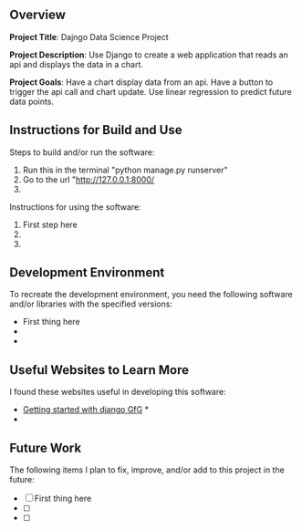 ## Overview

**Project Title**: Dajngo Data Science Project 

**Project Description**: Use Django to create a web application that reads an api and displays the data in a chart.

**Project Goals**: Have a chart display data from an api. Have a button to trigger the api call and chart update. Use linear regression to predict future data points.

## Instructions for Build and Use

Steps to build and/or run the software:

1. Run this in the terminal "python manage.py runserver"
2. Go to the url "http://127.0.0.1:8000/
3.

Instructions for using the software:

1. First step here
2.
3.

## Development Environment 

To recreate the development environment, you need the following software and/or libraries with the specified versions:

* First thing here
*
*

## Useful Websites to Learn More

I found these websites useful in developing this software:

* [Getting started with django GfG](https://www.geeksforgeeks.org/getting-started-with-django/)
*[]()
*

## Future Work

The following items I plan to fix, improve, and/or add to this project in the future:

* [ ] First thing here
* [ ]
* [ ]
